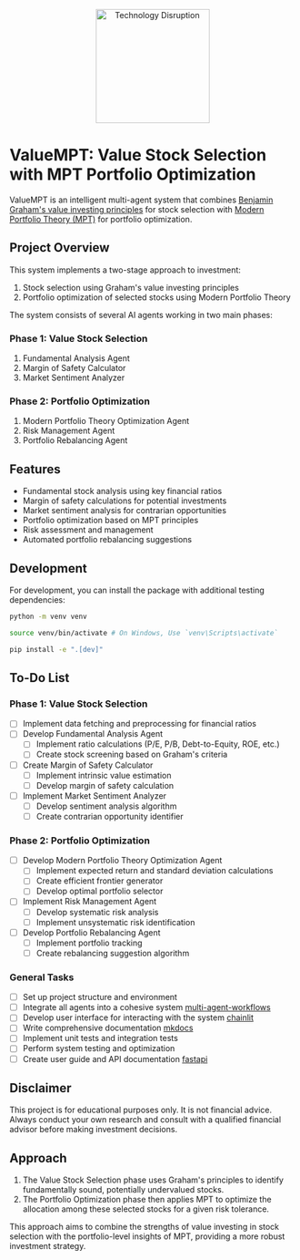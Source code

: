 
<p align="center">
  <img src="docs/images/technology-disruption.svg" width="200" title="Technology Disruption">
</p>

# ValueMPT: Value Stock Selection with MPT Portfolio Optimization

ValueMPT is an intelligent multi-agent system that combines [Benjamin Graham's value investing principles](https://www.investopedia.com/articles/basics/07/grahamprinciples.asp) for stock selection with [Modern Portfolio Theory (MPT)](https://www.investopedia.com/terms/m/modernportfoliotheory.asp) for portfolio optimization.

## Project Overview

This system implements a two-stage approach to investment:

1. Stock selection using Graham's value investing principles
2. Portfolio optimization of selected stocks using Modern Portfolio Theory

The system consists of several AI agents working in two main phases:

### Phase 1: Value Stock Selection
1. Fundamental Analysis Agent
2. Margin of Safety Calculator
3. Market Sentiment Analyzer

### Phase 2: Portfolio Optimization
1. Modern Portfolio Theory Optimization Agent
2. Risk Management Agent
3. Portfolio Rebalancing Agent

## Features

- Fundamental stock analysis using key financial ratios
- Margin of safety calculations for potential investments
- Market sentiment analysis for contrarian opportunities
- Portfolio optimization based on MPT principles
- Risk assessment and management
- Automated portfolio rebalancing suggestions

## Development
For development, you can install the package with additional testing dependencies:
```bash
python -m venv venv
```
```bash
source venv/bin/activate # On Windows, Use `venv\Scripts\activate`
```
```bash
pip install -e ".[dev]"
```
## To-Do List

### Phase 1: Value Stock Selection
- [ ] Implement data fetching and preprocessing for financial ratios
- [ ] Develop Fundamental Analysis Agent
  - [ ] Implement ratio calculations (P/E, P/B, Debt-to-Equity, ROE, etc.)
  - [ ] Create stock screening based on Graham's criteria
- [ ] Create Margin of Safety Calculator
  - [ ] Implement intrinsic value estimation
  - [ ] Develop margin of safety calculation
- [ ] Implement Market Sentiment Analyzer
  - [ ] Develop sentiment analysis algorithm
  - [ ] Create contrarian opportunity identifier

### Phase 2: Portfolio Optimization
- [ ] Develop Modern Portfolio Theory Optimization Agent
  - [ ] Implement expected return and standard deviation calculations
  - [ ] Create efficient frontier generator
  - [ ] Develop optimal portfolio selector
- [ ] Implement Risk Management Agent
  - [ ] Develop systematic risk analysis
  - [ ] Implement unsystematic risk identification
- [ ] Develop Portfolio Rebalancing Agent
  - [ ] Implement portfolio tracking
  - [ ] Create rebalancing suggestion algorithm

### General Tasks
- [ ] Set up project structure and environment 
- [ ] Integrate all agents into a cohesive system [multi-agent-workflows](https://blog.langchain.dev/langgraph-multi-agent-workflows/)
- [ ] Develop user interface for interacting with the system [chainlit](https://docs.chainlit.io/)
- [ ] Write comprehensive documentation [mkdocs](https://www.mkdocs.org/)
- [ ] Implement unit tests and integration tests
- [ ] Perform system testing and optimization
- [ ] Create user guide and API documentation [fastapi](https://fastapi.tiangolo.com/#interactive-api-docs)

## Disclaimer

This project is for educational purposes only. It is not financial advice. Always conduct your own research and consult with a qualified financial advisor before making investment decisions.

## Approach

1. The Value Stock Selection phase uses Graham's principles to identify fundamentally sound, potentially undervalued stocks.
2. The Portfolio Optimization phase then applies MPT to optimize the allocation among these selected stocks for a given risk tolerance.

This approach aims to combine the strengths of value investing in stock selection with the portfolio-level insights of MPT, providing a more robust investment strategy.
